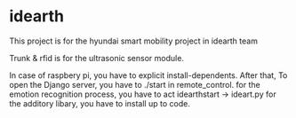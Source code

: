 # idearth
This project is for the hyundai smart mobility project in idearth team

Trunk & rfid is for the ultrasonic sensor module.

In case of raspbery pi, you have to explicit install-dependents.
After that, To open the Django server, you have to ./start in remote_control.
for the emotion recognition process, you have to act idearthstart -> ideart.py
for the additory libary, you have to install up to code.
